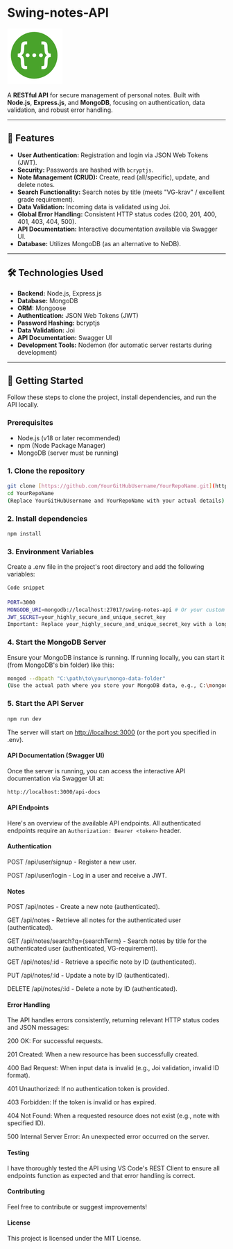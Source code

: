 # Swing-notes-API  

![Swagger Logo (placeholder)](./img/swagger-seeklogo.svg)

A **RESTful API** for secure management of personal notes. Built with **Node.js**, **Express.js**, and **MongoDB**, focusing on authentication, data validation, and robust error handling.

---

## 🌟 Features

* **User Authentication:** Registration and login via JSON Web Tokens (JWT).
* **Security:** Passwords are hashed with `bcryptjs`.
* **Note Management (CRUD):** Create, read (all/specific), update, and delete notes.
* **Search Functionality:** Search notes by title (meets "VG-krav" / excellent grade requirement).
* **Data Validation:** Incoming data is validated using Joi.
* **Global Error Handling:** Consistent HTTP status codes (200, 201, 400, 401, 403, 404, 500).
* **API Documentation:** Interactive documentation available via Swagger UI.
* **Database:** Utilizes MongoDB (as an alternative to NeDB).

---

## 🛠️ **Technologies Used**

* **Backend:** Node.js, Express.js
* **Database:** MongoDB
* **ORM:** Mongoose
* **Authentication:** JSON Web Tokens (JWT)
* **Password Hashing:** bcryptjs
* **Data Validation:** Joi
* **API Documentation:** Swagger UI
* **Development Tools:** Nodemon (for automatic server restarts during development)

---

## 🚀 **Getting Started**

Follow these steps to clone the project, install dependencies, and run the API locally.

### Prerequisites

* Node.js (v18 or later recommended)
* npm (Node Package Manager)
* MongoDB (server must be running)

### 1. Clone the repository

```bash
git clone [https://github.com/YourGitHubUsername/YourRepoName.git](https://github.com/YourGitHubUsername/YourRepoName.git)
cd YourRepoName
(Replace YourGitHubUsername and YourRepoName with your actual details)
```

### 2. Install dependencies

```bash
npm install
```

### 3. Environment Variables

Create a .env file in the project's root directory and add the following variables:

```bash
Code snippet

PORT=3000
MONGODB_URI=mongodb://localhost:27017/swing-notes-api # Or your custom URI
JWT_SECRET=your_highly_secure_and_unique_secret_key
Important: Replace your_highly_secure_and_unique_secret_key with a long, random string.
```

### 4. Start the MongoDB Server

Ensure your MongoDB instance is running. If running locally, you can start it (from MongoDB's bin folder) like this:

```bash
mongod --dbpath "C:\path\to\your\mongo-data-folder"
(Use the actual path where you store your MongoDB data, e.g., C:\mongodb-data)
```

### 5. Start the API Server

```bash
npm run dev
```

The server will start on [http://localhost:3000](http://localhost:3000) (or the port you specified in .env).

#### API Documentation (Swagger UI)

Once the server is running, you can access the interactive API documentation via Swagger UI at:

```bash
http://localhost:3000/api-docs
```

#### API Endpoints

Here's an overview of the available API endpoints. All authenticated endpoints require an `Authorization: Bearer <token>` header.

#### Authentication

POST /api/user/signup - Register a new user.

POST /api/user/login - Log in a user and receive a JWT.

#### Notes

POST /api/notes - Create a new note (authenticated).

GET /api/notes - Retrieve all notes for the authenticated user (authenticated).

GET /api/notes/search?q={searchTerm} - Search notes by title for the authenticated user (authenticated, VG-requirement).

GET /api/notes/:id - Retrieve a specific note by ID (authenticated).

PUT /api/notes/:id - Update a note by ID (authenticated).

DELETE /api/notes/:id - Delete a note by ID (authenticated).

#### Error Handling

The API handles errors consistently, returning relevant HTTP status codes and JSON messages:

200 OK: For successful requests.

201 Created: When a new resource has been successfully created.

400 Bad Request: When input data is invalid (e.g., Joi validation, invalid ID format).

401 Unauthorized: If no authentication token is provided.

403 Forbidden: If the token is invalid or has expired.

404 Not Found: When a requested resource does not exist (e.g., note with specified ID).

500 Internal Server Error: An unexpected error occurred on the server.

#### Testing

I have thoroughly tested the API using VS Code's REST Client to ensure all endpoints function as expected and that error handling is correct.

#### Contributing

Feel free to contribute or suggest improvements!

#### License

This project is licensed under the MIT License.

